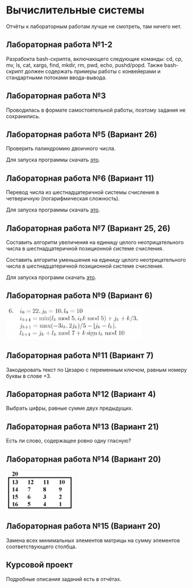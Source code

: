 # Вычислительные системы

Отчёты к лабораторным работам лучше не смотреть, там ничего нет.

## Лабораторная работа №1-2

Разрабокта bash-скрипта, включающего следующие команды: cd, cp, mv, ls, cat, xargs, find, mkdir, rm, pwd, echo, pushd/popd. Также bash-скрипт должен содержать примеры работы с конвейерами и стандартными потоками ввода-вывода.

## Лабораторная работа №3

Проводилась в формате самостоятельной работы, поэтому задания не сохранились.

## Лабораторная работа №5 (Вариант 26)

Проверить палиндромию двоичного числа.

Для запуска программы скачать [это](http://faq8.ru/file.php/2/517/jstu4-2.3.rar).

## Лабораторная работа №6 (Вариант 11)

Перевод числа из шестнадцатеричной системы счисления в четверичную (логарифмическая сложность).

Для запуска программы скачать [это](http://faq8.ru/file.php/2/666/TuringDiagrams.zip).

## Лабораторная работа №7 (Вариант 25, 26)

Составить алгоритм увеличения на единицу целого неотрицательного числа в шестнадцатеричной позиционной системе счисления.

Составить алгоритм уменьшения на единицу целого неотрицательного числа в шестнадцатеричной позиционной системе счисления.

Для запуска программ скачать [это](http://yad-studio.github.io).

## Лабораторная работа №9 (Вариант 6)

![image](.img/img01.png)

## Лабораторная работа №11 (Вариант 7)

Закодировать текст по Цезарю с переменным ключом, равным номеру буквы в слове +3.

## Лабораторная работа №12 (Вариант 4)

Выбрать цифры, равные сумме двух предыдущих.

## Лабораторная работа №13 (Вариант 21)

Есть ли слово, содержащее ровно одну гласную?

## Лабораторная работа №14 (Вариант 20)

![image](.img/img02.png)

## Лабораторная работа №15 (Вариант 20)

Замена всех минимальных элементов матрицы на сумму элементов соответствующего столбца.

## Курсовой проект

Подробные описания заданий есть в отчётах.
